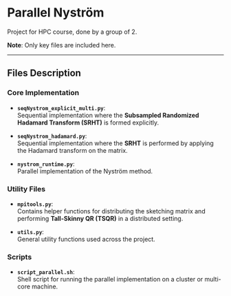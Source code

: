 # Parallel Nyström 

Project for HPC course, done by a group of 2.

**Note**: Only key files are included here.

---

## Files Description

### Core Implementation
- **`seqNystrom_explicit_multi.py`**:  
  Sequential implementation where the **Subsampled Randomized Hadamard Transform (SRHT)** is formed explicitly.

- **`seqNystrom_hadamard.py`**:  
  Sequential implementation where the **SRHT** is performed by applying the Hadamard transform on the matrix.

- **`nystrom_runtime.py`**:  
  Parallel implementation of the Nyström method.

### Utility Files
- **`mpitools.py`**:  
  Contains helper functions for distributing the sketching matrix and performing **Tall-Skinny QR (TSQR)** in a distributed setting.

- **`utils.py`**:  
  General utility functions used across the project.

### Scripts
- **`script_parallel.sh`**:  
  Shell script for running the parallel implementation on a cluster or multi-core machine.

